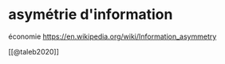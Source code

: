 # asymétrie d'information

économie https://en.wikipedia.org/wiki/Information_asymmetry

[[@taleb2020]]